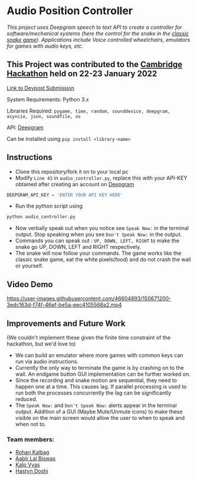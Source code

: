 # Audio Position Controller

*This project uses Deepgram speech to text API to create a controller for software/mechanical systems (here the control for the snake in the [classic snake game](https://theprint.in/features/nokias-snake-the-mobile-game-that-became-an-entire-generations-obsession/462873/)). Applications include Voice controlled wheelchairs, emulators for games with audio keys, etc.*

## This Project was contributed to the [Cambridge Hackathon](https://hackcambridge.com) held on 22-23 January 2022

[Link to Devpost Submission](https://devpost.com/software/audio-position-controller)

System Requirements: Python 3.x

Libraries Required: ```pygame, time, random, sounddevice, deepgram, asyncio, json, soundfile, os```

API: [Deepgram](https://deepgram.com/)

Can be installed using ```pip install <library-name>```

## Instructions 
- Clone this repository/fork it on to your local pc
- Modify ```Line 43``` in ```audio_controller.py```, replace this with your API-KEY obtained after creating an account on [Deepgram](https://deepgram.com/)

```python
DEEPGRAM_API_KEY = 'ENTER YOUR API KEY HERE'
```

- Run the python script using 
```bash
python audio_controller.py
```
- Now verbally speak out when you notice see ```Speak Now:``` in the terminal output. Stop speaking when you see ```Don't Speak Now:``` in the output.
- Commands you can speak out : ```UP, DOWN, LEFT, RIGHT``` to make the snake go UP, DOWN, LEFT and RIGHT respectively.
- The snake will now follow your commands. The game works like the classic snake game, eat the white pixels(food) and do not crash the wall or yourself. 

## Video Demo

https://user-images.githubusercontent.com/46604893/150671200-3edc163d-f74f-46ef-be5a-eec4105568a2.mp4

## Improvements and Future Work
(We couldn't implement these given the finite time constraint of the hackathon, but we'd love to)
- We can build an emulator where more games with common keys can run via audio instructions.
- Currently the only way to terminate the game is by crashing on to the wall. An endgame button GUI implementation can be further worked on.
- Since the recording and snake motion are sequential, they need to happen one at a time. This causes lag. If parallel processing is used to run both the processes concurrently the lag can be significantly reduced.
- The ```Speak Now:``` and ```Don't Speak Now:``` alerts appear in the terminal output. Addition of a GUI (Maybe Mute/Unmute icons) to make these visible on the main screen would allow the user to when to speak and when not to.

### Team members:
- [Rohan Kalbag](https://github.com/rohankalbag)
- [Aabir Lal Biswas](https://github.com/the-flyinggoat)
- [Kalp Vyas](https://github.com/kalp121212)
- [Hastyn Doshi](https://github.com/Hastyn)
